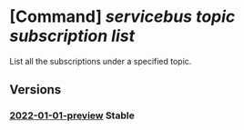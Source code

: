 # [Command] _servicebus topic subscription list_

List all the subscriptions under a specified topic.

## Versions

### [2022-01-01-preview](/Resources/mgmt-plane/L3N1YnNjcmlwdGlvbnMve30vcmVzb3VyY2Vncm91cHMve30vcHJvdmlkZXJzL21pY3Jvc29mdC5zZXJ2aWNlYnVzL25hbWVzcGFjZXMve30vdG9waWNzL3t9L3N1YnNjcmlwdGlvbnM=/2022-01-01-preview.xml) **Stable**

<!-- mgmt-plane /subscriptions/{}/resourcegroups/{}/providers/microsoft.servicebus/namespaces/{}/topics/{}/subscriptions 2022-01-01-preview -->

